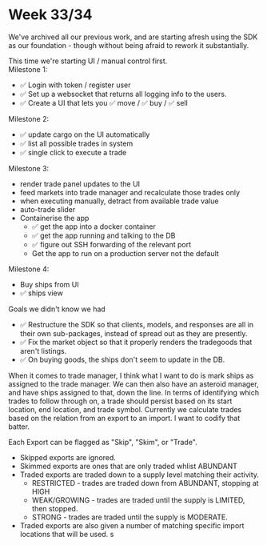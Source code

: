 # Week 33/34

We've archived all our previous work, and are starting afresh using the SDK as our foundation - though without being afraid to rework it substantially.  

This time we're starting UI / manual control first.  
Milestone 1:   
* ✅ Login with token / register user 
* ✅ Set up a websocket that returns all logging info to the users.
* ✅ Create a UI that lets you ✅ move / ✅ buy / ✅ sell

Milestone 2:  
* ✅ update cargo on the UI automatically
* ✅ list all possible trades in system
* ✅ single click to execute a trade

Milestone 3: 
* render trade panel updates to the UI 
* feed markets into trade manager and recalculate those trades only
* when executing manually, detract from available trade value
* auto-trade slider
* Containerise the app
  * ✅ get the app into a docker container
  * ✅ get the app running and talking to the DB
  * ✅ figure out SSH forwarding of the relevant port
  * Get the app to run on a production server not the default

Milestone 4:
* Buy ships from UI 
* ✅ ships view
 
Goals we didn't know we had
* ✅ Restructure the SDK so that clients, models, and responses are all in their own sub-packages, instead of spread out as they are presently.
* ✅ Fix the market object so that it properly renders the tradegoods that aren't listings.
* ✅ On buying goods, the ships don't seem to update in the DB.



When it comes to trade manager, I think what I want to do is mark ships as assigned to the trade manager. We can then also have an asteroid manager, and have ships assigned to that, down the line.
In terms of identifying which trades to follow through on, a trade should persist based on its start location, end location, and trade symbol.
Currently we calculate trades based on the relation from an export to an import. I want to codify that batter.

Each Export can be flagged as "Skip", "Skim", or "Trade".
* Skipped exports are ignored. 
* Skimmed exports are ones that are only traded whlist ABUNDANT
* Traded exports are traded down to a supply level matching their activity.
  * RESTRICTED - trades are traded down from ABUNDANT, stopping at HIGH
  * WEAK/GROWING - trades are traded until the supply is LIMITED, then stopped.
  * STRONG - trades are traded until the supply is MODERATE.
* Traded exports are also given a number of matching specific import locations that will be used. s